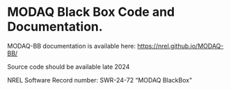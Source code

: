 # MODAQ Black Box Code and Documentation. 

MODAQ-BB documentation is available here: https://nrel.github.io/MODAQ-BB/

Source code should be available late 2024

NREL Software Record number: SWR-24-72 “MODAQ BlackBox"
